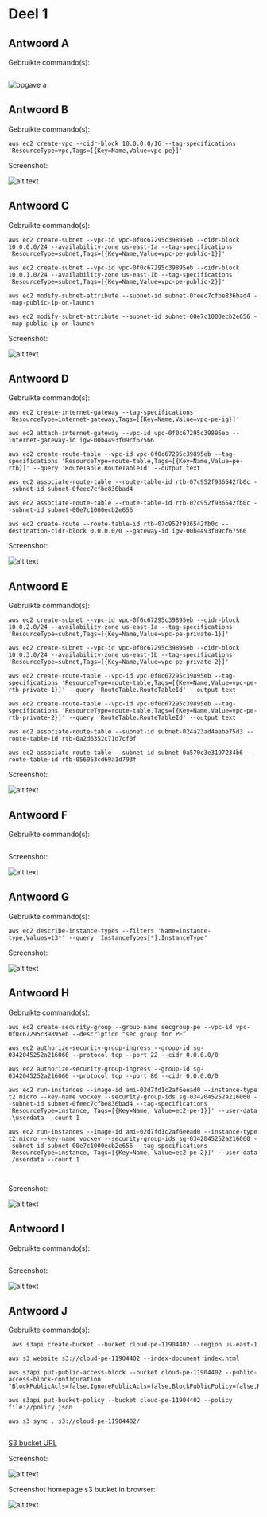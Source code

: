 # Deel 1

## Antwoord A

Gebruikte commando(s):

```

```

![opgave a](./images/opgave-a.PNG)

## Antwoord B

Gebruikte commando(s):

```
aws ec2 create-vpc --cidr-block 10.0.0.0/16 --tag-specifications 'ResourceType=vpc,Tags=[{Key=Name,Value=vpc-pe}]'
```

Screenshot:

![alt text](./images/antwoordB.png)

## Antwoord C

Gebruikte commando(s):

```
aws ec2 create-subnet --vpc-id vpc-0f0c67295c39895eb --cidr-block 10.0.0.0/24 --availability-zone us-east-1a --tag-specifications 'ResourceType=subnet,Tags=[{Key=Name,Value=vpc-pe-public-1}]'

aws ec2 create-subnet --vpc-id vpc-0f0c67295c39895eb --cidr-block 10.0.1.0/24 --availability-zone us-east-1b --tag-specifications 'ResourceType=subnet,Tags=[{Key=Name,Value=vpc-pe-public-2}]'

aws ec2 modify-subnet-attribute --subnet-id subnet-0feec7cfbe836bad4 --map-public-ip-on-launch

aws ec2 modify-subnet-attribute --subnet-id subnet-00e7c1000ecb2e656 --map-public-ip-on-launch
```

Screenshot:

![alt text](./images/antwoordC.png)

## Antwoord D

Gebruikte commando(s):

```
aws ec2 create-internet-gateway --tag-specifications 'ResourceType=internet-gateway,Tags=[{Key=Name,Value=vpc-pe-ig}]'

aws ec2 attach-internet-gateway --vpc-id vpc-0f0c67295c39895eb --internet-gateway-id igw-00b4493f09cf67566

aws ec2 create-route-table --vpc-id vpc-0f0c67295c39895eb --tag-specifications 'ResourceType=route-table,Tags=[{Key=Name,Value=pe-rtb}]' --query 'RouteTable.RouteTableId' --output text

aws ec2 associate-route-table --route-table-id rtb-07c952f936542fb0c --subnet-id subnet-0feec7cfbe836bad4

aws ec2 associate-route-table --route-table-id rtb-07c952f936542fb0c --subnet-id subnet-00e7c1000ecb2e656

aws ec2 create-route --route-table-id rtb-07c952f936542fb0c --destination-cidr-block 0.0.0.0/0 --gateway-id igw-00b4493f09cf67566
```

Screenshot:

![alt text](./images/antwoordD.png)

## Antwoord E

Gebruikte commando(s):

```
aws ec2 create-subnet --vpc-id vpc-0f0c67295c39895eb --cidr-block 10.0.2.0/24 --availability-zone us-east-1a --tag-specifications 'ResourceType=subnet,Tags=[{Key=Name,Value=vpc-pe-private-1}]'

aws ec2 create-subnet --vpc-id vpc-0f0c67295c39895eb --cidr-block 10.0.3.0/24 --availability-zone us-east-1b --tag-specifications 'ResourceType=subnet,Tags=[{Key=Name,Value=vpc-pe-private-2}]'

aws ec2 create-route-table --vpc-id vpc-0f0c67295c39895eb --tag-specifications 'ResourceType=route-table,Tags=[{Key=Name,Value=vpc-pe-rtb-private-1}]' --query 'RouteTable.RouteTableId' --output text

aws ec2 create-route-table --vpc-id vpc-0f0c67295c39895eb --tag-specifications 'ResourceType=route-table,Tags=[{Key=Name,Value=vpc-pe-rtb-private-2}]' --query 'RouteTable.RouteTableId' --output text

aws ec2 associate-route-table --subnet-id subnet-024a23ad4aebe75d3 --route-table-id rtb-0a2d6352c71d7cf0f

aws ec2 associate-route-table --subnet-id subnet-0a570c3e3197234b6 --route-table-id rtb-056953cd69a1d793f
```

Screenshot:

![alt text](./images/antwoordE.png)

## Antwoord F

Gebruikte commando(s):

```

```

Screenshot:

![alt text](./images/afbeelding.png)

## Antwoord G

Gebruikte commando(s):

```
aws ec2 describe-instance-types --filters 'Name=instance-type,Values=t3*' --query 'InstanceTypes[*].InstanceType'
```

Screenshot:

![alt text](./images/antwoordG.png)

## Antwoord H

Gebruikte commando(s):

```
aws ec2 create-security-group --group-name secgroup-pe --vpc-id vpc-0f0c67295c39895eb --description "sec group for PE”

aws ec2 authorize-security-group-ingress --group-id sg-0342045252a216060 --protocol tcp --port 22 --cidr 0.0.0.0/0

aws ec2 authorize-security-group-ingress --group-id sg-0342045252a216060 --protocol tcp --port 80 --cidr 0.0.0.0/0

aws ec2 run-instances --image-id ami-02d7fd1c2af6eead0 --instance-type t2.micro --key-name vockey --security-group-ids sg-0342045252a216060 --subnet-id subnet-0feec7cfbe836bad4 --tag-specifications 'ResourceType=instance, Tags=[{Key=Name, Value=ec2-pe-1}]' --user-data .\userdata --count 1

aws ec2 run-instances --image-id ami-02d7fd1c2af6eead0 --instance-type t2.micro --key-name vockey --security-group-ids sg-0342045252a216060 --subnet-id subnet-00e7c1000ecb2e656 --tag-specifications 'ResourceType=instance, Tags=[{Key=Name, Value=ec2-pe-2}]' --user-data ./userdata --count 1



```

Screenshot:

![alt text](./images/antwoordH.png)

## Antwoord I

Gebruikte commando(s):

```

```

Screenshot:

![alt text](./images/afbeelding.png)

## Antwoord J

Gebruikte commando(s):

```
 aws s3api create-bucket --bucket cloud-pe-11904402 --region us-east-1

aws s3 website s3://cloud-pe-11904402 --index-document index.html

aws s3api put-public-access-block --bucket cloud-pe-11904402 --public-access-block-configuration "BlockPublicAcls=false,IgnorePublicAcls=false,BlockPublicPolicy=false,RestrictPublicBuckets=false"

aws s3api put-bucket-policy --bucket cloud-pe-11904402 --policy file://policy.json

aws s3 sync . s3://cloud-pe-11904402/


```

[S3 bucket URL](http://cloud-pe-11904402.s3-website-us-east-1.amazonaws.com/)

Screenshot:

![alt text](./images/antwoordJ.png)

Screenshot homepage s3 bucket in browser:

![alt text](./images/afbeelding.png)
